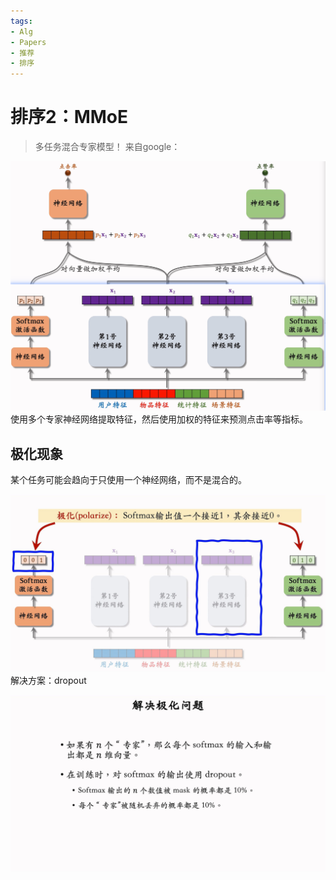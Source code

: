 ```yaml
---
tags:
- Alg
- Papers
- 推荐
- 排序
---
```


# 排序2：MMoE
>
> 多任务混合专家模型！
来自google：

![IMAGE_1753591661089](assets/IMAGE_1753591661089.png)
使用多个专家神经网络提取特征，然后使用加权的特征来预测点击率等指标。

## 极化现象

某个任务可能会趋向于只使用一个神经网络，而不是混合的。

![IMAGE_1753591737971](assets/IMAGE_1753591737971.png)
解决方案：dropout

![IMAGE_1753591826408](assets/IMAGE_1753591826408.png)
